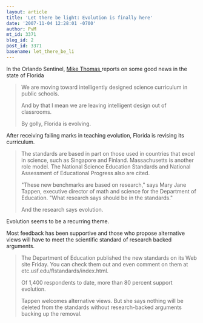 ```yaml
---
layout: article
title: 'Let there be light: Evolution is finally here'
date: '2007-11-04 12:28:01 -0700'
author: PvM
mt_id: 3371
blog_id: 2
post_id: 3371
basename: let_there_be_li
---
```

In the Orlando Sentinel, [Mike Thomas ](http://www.orlandosentinel.com/news/local/orange/orl-miket2507oct25,0,3076905.column ) reports on some good news in the state of Florida

> We are moving toward intelligently designed science curriculum in public schools.
> 
> And by that I mean we are leaving intelligent design out of classrooms.
> 
> By golly, Florida is evolving.

After receiving failing marks in teaching evolution, Florida is revising its curriculum. 

> The standards are based in part on those used in countries that excel in science, such as Singapore and Finland. Massachusetts is another role model. The National Science Education Standards and National Assessment of Educational Progress also are cited.
> 
> "These new benchmarks are based on research," says Mary Jane Tappen, executive director of math and science for the Department of Education. "What research says should be in the standards."
> 
> And the research says evolution.

Evolution seems to be a recurring theme.

Most feedback has been supportive and those who propose alternative views will have to meet the scientific standard of research backed arguments.

> The Department of Education published the new standards on its Web site Friday. You can check them out and even comment on them at etc.usf.edu/flstandards/index.html.
> 
> Of 1,400 respondents to date, more than 80 percent support evolution.
> 
> Tappen welcomes alternative views. But she says nothing will be deleted from the standards without research-backed arguments backing up the removal.
